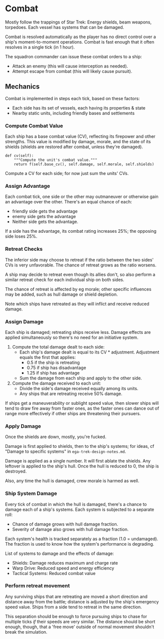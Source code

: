 Combat
======
Mostly follow the trappings of Star Trek: Energy shields, beam weapons,
torpedoes. Each vessel has systems that can be damaged.

Combat is resolved automatically as the player has no direct control over a
ship's moment-to-moment operations.  Combat is fast enough that it often
resolves in a single tick (in 1 hour).

The squadron commander can issue these combat orders to a ship:
* Attack an enemy (this will cause interception as needed).
* Attempt escape from combat (this will likely cause pursuit).

Mechanics
---------
Combat is implemented in steps each tick, based on these factors:

* Each side has its set of vessels, each having its properties & state
* Nearby static units, including friendly bases and settlements

### Compute Combat Value
Each ship has a base combat value (CV), reflecting its firepower and other
strengths. This value is modified by damage, morale, and the state of its
shields (shields are restored after combat, unless they're damaged).

```
def cv(self):
    """Compute the unit's combat value."""
    return f(self.base_cv(), self.damage, self.morale, self.shields)
```

Compute a CV for each side; for now just sum the units' CVs.

### Assign Advantage

Each combat tick, one side or the other may outmaneuver or otherwise
gain an advantage over the other. There's an equal chance of each:

* friendly side gets the advantage
* enemy side gets the advantage
* Neither side gets the advantage.

If a side has the advantage, its combat rating increases 25%; the opposing side
loses 25%.

### Retreat Checks

The inferior side may choose to retreat if the ratio between the two sides'
CVs is very unfavorable. The chance of retreat grows as the ratio worsens.

A ship may decide to retreat even though its allies don't, so also perform a
similar retreat check for each individual ship on both sides.

The chance of retreat is affected by eg morale; other specific influences may be
added, such as hull damage or shield depletion.

Note which ships have retreated as they will inflict and receive reduced damage.

### Assign Damage

Each ship is damaged; retreating ships receive less. Damage effects are applied
simultaneously so there's no need for an initiative system.

1. Compute the total damage dealt to each side:
    * Each ship's damage dealt is equal to its CV * adjustment. Adjustment
      equals the first that applies:
        * 0.5 if the ship is retreating
        * 0.75 if ship has disadvantage
        * 1.25 if ship has advantage
    * Sum the damage from each ship and apply to the other side.
1. Compute the damage received to each unit:
    * Divide the side's damage received equally among its units.
    * Any ships that are retreating receive 50% damage.

If ships get a maneuverability or sublight speed value, then slower ships will
tend to draw fire away from faster ones, as the faster ones can dance out of
range more effectively if other ships are threatening their pursuers.

### Apply Damage

Once the shields are down, mostly, you're fucked.

Damage is first applied to shields, then to the ship's systems; for ideas, cf
"Damage to specific systems" in `ega-trek-design-notes.md`.

Damage is applied as a single number. It will first ablate the shields. Any
leftover is applied to the ship's hull. Once the hull is reduced to 0,
the ship is destroyed.

Also, any time the hull is damaged, crew morale is harmed as well.

### Ship System Damage
Every tick of combat in which the hull is damaged, there's a chance to damage
each of a ship's systems. Each system is subjected to a separate roll:
* Chance of damage grows with hull damage fraction.
* Severity of damage also grows with hull damage fraction.

Each system's health is tracked separately as a fraction (1.0 = undamaged).
The fraction is used to know how the system's performance is degrading.

List of systems to damage and the effects of damage:
* Shields: Damage reduces maximum and charge rate
* Warp Drive: Reduced speed and energy efficiency
* Tactical Systems: Reduced combat value

### Perform retreat movement

Any surviving ships that are retreating are moved a short direction and
distance away from the battle; distance is adjusted by the ship's emergency
speed value. Ships from a side tend to retreat in the same direction.

This separation should be enough to force pursuing ships to chase for multiple
ticks _if_ their speeds are very similar. The distance should be short enough,
though, that a 'free move' outside of normal movement shouldn't break the
simulation.

